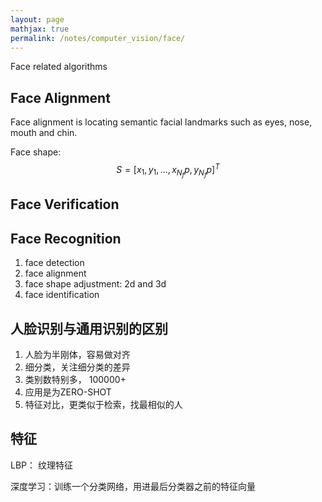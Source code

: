 ```yaml
---
layout: page
mathjax: true
permalink: /notes/computer_vision/face/
---
```


Face related algorithms


## Face Alignment
Face alignment is locating semantic facial landmarks such as eyes, nose,
mouth and chin.

Face shape: $$S = [x_1, y_1, ..., x_N_fp, y_N_fp]^T$$

## Face Verification


## Face Recognition

1. face detection
1. face alignment
1. face shape adjustment: 2d and 3d
1. face identification


## 人脸识别与通用识别的区别

1. 人脸为半刚体，容易做对齐
1. 细分类，关注细分类的差异
1. 类别数特别多， 100000+
1. 应用是为ZERO-SHOT
1. 特征对比，更类似于检索，找最相似的人

## 特征

LBP： 纹理特征

深度学习：训练一个分类网络，用进最后分类器之前的特征向量